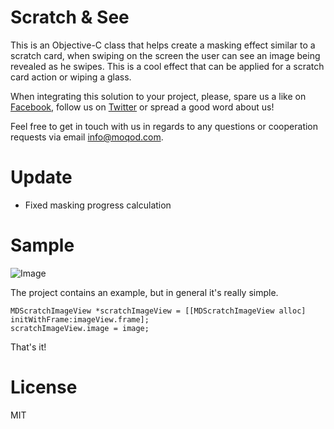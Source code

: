 # Scratch & See

This is an Objective-C class that helps create a masking effect similar to a scratch card, when swiping on the screen the user can see an image being revealed as he swipes. This is a cool effect that can be applied for a scratch card action or wiping a glass.<br />

When integrating this solution to your project, please, spare us a like on [Facebook](http://fb.me/moqod), follow us on [Twitter](http://twitter.com/moqod) or spread a good word about us!<br />

Feel free to get in touch with us in regards to any questions or cooperation requests via email [info@moqod.com](mailto:info@moqod.com).<br />

# Update
- Fixed masking progress calculation

# Sample

![Image](https://raw.githubusercontent.com/moqod/ios-scratch-n-see/master/Sample.png)

The project contains an example, but in general it's really simple.
``` objc
MDScratchImageView *scratchImageView = [[MDScratchImageView alloc] initWithFrame:imageView.frame];
scratchImageView.image = image;
```
That's it!

# License
MIT
